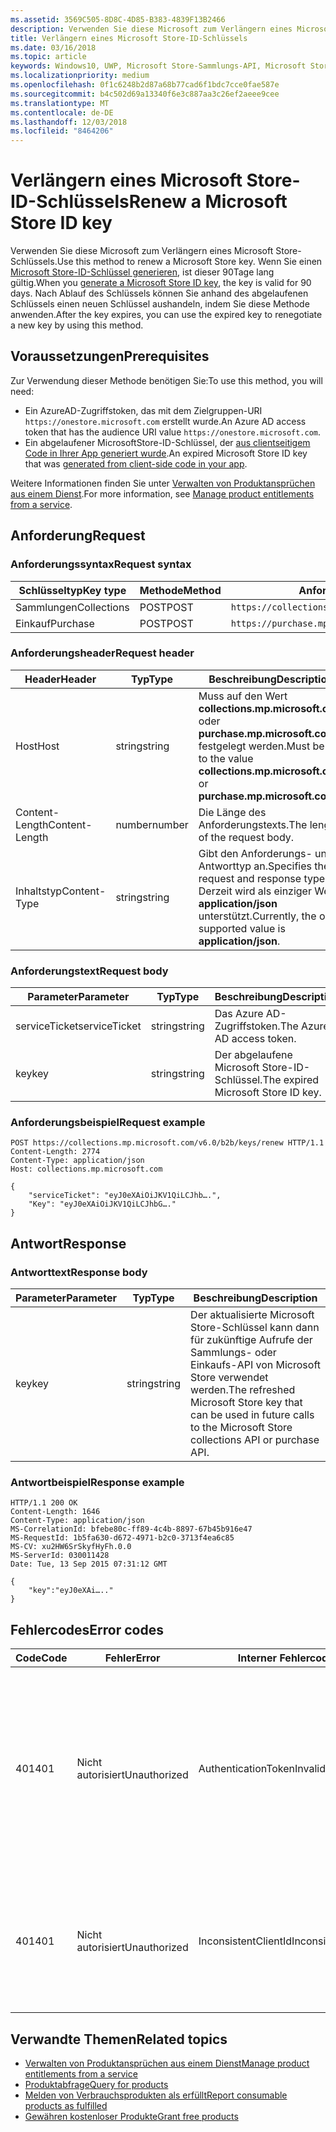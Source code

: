 ```yaml
---
ms.assetid: 3569C505-8D8C-4D85-B383-4839F13B2466
description: Verwenden Sie diese Microsoft zum Verlängern eines Microsoft Store-Schlüssels.
title: Verlängern eines Microsoft Store-ID-Schlüssels
ms.date: 03/16/2018
ms.topic: article
keywords: Windows10, UWP, Microsoft Store-Sammlungs-API, Microsoft Store-Einkaufs-API, Microsoft Store-ID-Schlüssel, verlängern
ms.localizationpriority: medium
ms.openlocfilehash: 0f1c6248b2d87a68b77cad6f1bdc7cce0fae587e
ms.sourcegitcommit: b4c502d69a13340f6e3c887aa3c26ef2aeee9cee
ms.translationtype: MT
ms.contentlocale: de-DE
ms.lasthandoff: 12/03/2018
ms.locfileid: "8464206"
---
```

# <a name="renew-a-microsoft-store-id-key"></a><span data-ttu-id="7091b-104">Verlängern eines Microsoft Store-ID-Schlüssels</span><span class="sxs-lookup"><span data-stu-id="7091b-104">Renew a Microsoft Store ID key</span></span>


<span data-ttu-id="7091b-105">Verwenden Sie diese Microsoft zum Verlängern eines Microsoft Store-Schlüssels.</span><span class="sxs-lookup"><span data-stu-id="7091b-105">Use this method to renew a Microsoft Store key.</span></span> <span data-ttu-id="7091b-106">Wenn Sie einen [Microsoft Store-ID-Schlüssel generieren](view-and-grant-products-from-a-service.md#step-4), ist dieser 90Tage lang gültig.</span><span class="sxs-lookup"><span data-stu-id="7091b-106">When you [generate a Microsoft Store ID key](view-and-grant-products-from-a-service.md#step-4), the key is valid for 90 days.</span></span> <span data-ttu-id="7091b-107">Nach Ablauf des Schlüssels können Sie anhand des abgelaufenen Schlüssels einen neuen Schlüssel aushandeln, indem Sie diese Methode anwenden.</span><span class="sxs-lookup"><span data-stu-id="7091b-107">After the key expires, you can use the expired key to renegotiate a new key by using this method.</span></span>

## <a name="prerequisites"></a><span data-ttu-id="7091b-108">Voraussetzungen</span><span class="sxs-lookup"><span data-stu-id="7091b-108">Prerequisites</span></span>


<span data-ttu-id="7091b-109">Zur Verwendung dieser Methode benötigen Sie:</span><span class="sxs-lookup"><span data-stu-id="7091b-109">To use this method, you will need:</span></span>

* <span data-ttu-id="7091b-110">Ein AzureAD-Zugriffstoken, das mit dem Zielgruppen-URI `https://onestore.microsoft.com` erstellt wurde.</span><span class="sxs-lookup"><span data-stu-id="7091b-110">An Azure AD access token that has the audience URI value `https://onestore.microsoft.com`.</span></span>
* <span data-ttu-id="7091b-111">Ein abgelaufener MicrosoftStore-ID-Schlüssel, der [aus clientseitigem Code in Ihrer App generiert wurde](view-and-grant-products-from-a-service.md#step-4).</span><span class="sxs-lookup"><span data-stu-id="7091b-111">An expired Microsoft Store ID key that was [generated from client-side code in your app](view-and-grant-products-from-a-service.md#step-4).</span></span>

<span data-ttu-id="7091b-112">Weitere Informationen finden Sie unter [Verwalten von Produktansprüchen aus einem Dienst](view-and-grant-products-from-a-service.md).</span><span class="sxs-lookup"><span data-stu-id="7091b-112">For more information, see [Manage product entitlements from a service](view-and-grant-products-from-a-service.md).</span></span>

## <a name="request"></a><span data-ttu-id="7091b-113">Anforderung</span><span class="sxs-lookup"><span data-stu-id="7091b-113">Request</span></span>

### <a name="request-syntax"></a><span data-ttu-id="7091b-114">Anforderungssyntax</span><span class="sxs-lookup"><span data-stu-id="7091b-114">Request syntax</span></span>

| <span data-ttu-id="7091b-115">Schlüsseltyp</span><span class="sxs-lookup"><span data-stu-id="7091b-115">Key type</span></span>    | <span data-ttu-id="7091b-116">Methode</span><span class="sxs-lookup"><span data-stu-id="7091b-116">Method</span></span> | <span data-ttu-id="7091b-117">Anforderungs-URI</span><span class="sxs-lookup"><span data-stu-id="7091b-117">Request URI</span></span>                                              |
|-------------|--------|----------------------------------------------------------|
| <span data-ttu-id="7091b-118">Sammlungen</span><span class="sxs-lookup"><span data-stu-id="7091b-118">Collections</span></span> | <span data-ttu-id="7091b-119">POST</span><span class="sxs-lookup"><span data-stu-id="7091b-119">POST</span></span>   | ```https://collections.mp.microsoft.com/v6.0/b2b/keys/renew``` |
| <span data-ttu-id="7091b-120">Einkauf</span><span class="sxs-lookup"><span data-stu-id="7091b-120">Purchase</span></span>    | <span data-ttu-id="7091b-121">POST</span><span class="sxs-lookup"><span data-stu-id="7091b-121">POST</span></span>   | ```https://purchase.mp.microsoft.com/v6.0/b2b/keys/renew```    |


### <a name="request-header"></a><span data-ttu-id="7091b-122">Anforderungsheader</span><span class="sxs-lookup"><span data-stu-id="7091b-122">Request header</span></span>

| <span data-ttu-id="7091b-123">Header</span><span class="sxs-lookup"><span data-stu-id="7091b-123">Header</span></span>         | <span data-ttu-id="7091b-124">Typ</span><span class="sxs-lookup"><span data-stu-id="7091b-124">Type</span></span>   | <span data-ttu-id="7091b-125">Beschreibung</span><span class="sxs-lookup"><span data-stu-id="7091b-125">Description</span></span>                                                                                           |
|----------------|--------|-------------------------------------------------------------------------------------------------------|
| <span data-ttu-id="7091b-126">Host</span><span class="sxs-lookup"><span data-stu-id="7091b-126">Host</span></span>           | <span data-ttu-id="7091b-127">string</span><span class="sxs-lookup"><span data-stu-id="7091b-127">string</span></span> | <span data-ttu-id="7091b-128">Muss auf den Wert **collections.mp.microsoft.com** oder **purchase.mp.microsoft.com** festgelegt werden.</span><span class="sxs-lookup"><span data-stu-id="7091b-128">Must be set to the value **collections.mp.microsoft.com** or **purchase.mp.microsoft.com**.</span></span>           |
| <span data-ttu-id="7091b-129">Content-Length</span><span class="sxs-lookup"><span data-stu-id="7091b-129">Content-Length</span></span> | <span data-ttu-id="7091b-130">number</span><span class="sxs-lookup"><span data-stu-id="7091b-130">number</span></span> | <span data-ttu-id="7091b-131">Die Länge des Anforderungstexts.</span><span class="sxs-lookup"><span data-stu-id="7091b-131">The length of the request body.</span></span>                                                                       |
| <span data-ttu-id="7091b-132">Inhaltstyp</span><span class="sxs-lookup"><span data-stu-id="7091b-132">Content-Type</span></span>   | <span data-ttu-id="7091b-133">string</span><span class="sxs-lookup"><span data-stu-id="7091b-133">string</span></span> | <span data-ttu-id="7091b-134">Gibt den Anforderungs- und Antworttyp an.</span><span class="sxs-lookup"><span data-stu-id="7091b-134">Specifies the request and response type.</span></span> <span data-ttu-id="7091b-135">Derzeit wird als einziger Wert **application/json** unterstützt.</span><span class="sxs-lookup"><span data-stu-id="7091b-135">Currently, the only supported value is **application/json**.</span></span> |


### <a name="request-body"></a><span data-ttu-id="7091b-136">Anforderungstext</span><span class="sxs-lookup"><span data-stu-id="7091b-136">Request body</span></span>

| <span data-ttu-id="7091b-137">Parameter</span><span class="sxs-lookup"><span data-stu-id="7091b-137">Parameter</span></span>     | <span data-ttu-id="7091b-138">Typ</span><span class="sxs-lookup"><span data-stu-id="7091b-138">Type</span></span>   | <span data-ttu-id="7091b-139">Beschreibung</span><span class="sxs-lookup"><span data-stu-id="7091b-139">Description</span></span>                       | <span data-ttu-id="7091b-140">Erforderlich</span><span class="sxs-lookup"><span data-stu-id="7091b-140">Required</span></span> |
|---------------|--------|-----------------------------------|----------|
| <span data-ttu-id="7091b-141">serviceTicket</span><span class="sxs-lookup"><span data-stu-id="7091b-141">serviceTicket</span></span> | <span data-ttu-id="7091b-142">string</span><span class="sxs-lookup"><span data-stu-id="7091b-142">string</span></span> | <span data-ttu-id="7091b-143">Das Azure AD-Zugriffstoken.</span><span class="sxs-lookup"><span data-stu-id="7091b-143">The Azure AD access token.</span></span>        | <span data-ttu-id="7091b-144">Ja</span><span class="sxs-lookup"><span data-stu-id="7091b-144">Yes</span></span>      |
| <span data-ttu-id="7091b-145">key</span><span class="sxs-lookup"><span data-stu-id="7091b-145">key</span></span>           | <span data-ttu-id="7091b-146">string</span><span class="sxs-lookup"><span data-stu-id="7091b-146">string</span></span> | <span data-ttu-id="7091b-147">Der abgelaufene Microsoft Store-ID-Schlüssel.</span><span class="sxs-lookup"><span data-stu-id="7091b-147">The expired Microsoft Store ID key.</span></span> | <span data-ttu-id="7091b-148">Ja</span><span class="sxs-lookup"><span data-stu-id="7091b-148">Yes</span></span>       |


### <a name="request-example"></a><span data-ttu-id="7091b-149">Anforderungsbeispiel</span><span class="sxs-lookup"><span data-stu-id="7091b-149">Request example</span></span>

```syntax
POST https://collections.mp.microsoft.com/v6.0/b2b/keys/renew HTTP/1.1
Content-Length: 2774
Content-Type: application/json
Host: collections.mp.microsoft.com

{
    "serviceTicket": "eyJ0eXAiOiJKV1QiLCJhb….",
    "Key": "eyJ0eXAiOiJKV1QiLCJhbG…."
}
```

## <a name="response"></a><span data-ttu-id="7091b-150">Antwort</span><span class="sxs-lookup"><span data-stu-id="7091b-150">Response</span></span>


### <a name="response-body"></a><span data-ttu-id="7091b-151">Antworttext</span><span class="sxs-lookup"><span data-stu-id="7091b-151">Response body</span></span>

| <span data-ttu-id="7091b-152">Parameter</span><span class="sxs-lookup"><span data-stu-id="7091b-152">Parameter</span></span> | <span data-ttu-id="7091b-153">Typ</span><span class="sxs-lookup"><span data-stu-id="7091b-153">Type</span></span>   | <span data-ttu-id="7091b-154">Beschreibung</span><span class="sxs-lookup"><span data-stu-id="7091b-154">Description</span></span>                                                                                                            |
|-----------|--------|------------------------------------------------------------------------------------------------------------------------|
| <span data-ttu-id="7091b-155">key</span><span class="sxs-lookup"><span data-stu-id="7091b-155">key</span></span>       | <span data-ttu-id="7091b-156">string</span><span class="sxs-lookup"><span data-stu-id="7091b-156">string</span></span> | <span data-ttu-id="7091b-157">Der aktualisierte Microsoft Store-Schlüssel kann dann für zukünftige Aufrufe der Sammlungs- oder Einkaufs-API von Microsoft Store verwendet werden.</span><span class="sxs-lookup"><span data-stu-id="7091b-157">The refreshed Microsoft Store key that can be used in future calls to the Microsoft Store collections API or purchase API.</span></span> |


### <a name="response-example"></a><span data-ttu-id="7091b-158">Antwortbeispiel</span><span class="sxs-lookup"><span data-stu-id="7091b-158">Response example</span></span>

```syntax
HTTP/1.1 200 OK
Content-Length: 1646
Content-Type: application/json
MS-CorrelationId: bfebe80c-ff89-4c4b-8897-67b45b916e47
MS-RequestId: 1b5fa630-d672-4971-b2c0-3713f4ea6c85
MS-CV: xu2HW6SrSkyfHyFh.0.0
MS-ServerId: 030011428
Date: Tue, 13 Sep 2015 07:31:12 GMT

{
    "key":"eyJ0eXAi….."
}
```

## <a name="error-codes"></a><span data-ttu-id="7091b-159">Fehlercodes</span><span class="sxs-lookup"><span data-stu-id="7091b-159">Error codes</span></span>


| <span data-ttu-id="7091b-160">Code</span><span class="sxs-lookup"><span data-stu-id="7091b-160">Code</span></span> | <span data-ttu-id="7091b-161">Fehler</span><span class="sxs-lookup"><span data-stu-id="7091b-161">Error</span></span>        | <span data-ttu-id="7091b-162">Interner Fehlercode</span><span class="sxs-lookup"><span data-stu-id="7091b-162">Inner error code</span></span>           | <span data-ttu-id="7091b-163">Beschreibung</span><span class="sxs-lookup"><span data-stu-id="7091b-163">Description</span></span>   |
|------|--------------|----------------------------|---------------|
| <span data-ttu-id="7091b-164">401</span><span class="sxs-lookup"><span data-stu-id="7091b-164">401</span></span>  | <span data-ttu-id="7091b-165">Nicht autorisiert</span><span class="sxs-lookup"><span data-stu-id="7091b-165">Unauthorized</span></span> | <span data-ttu-id="7091b-166">AuthenticationTokenInvalid</span><span class="sxs-lookup"><span data-stu-id="7091b-166">AuthenticationTokenInvalid</span></span> | <span data-ttu-id="7091b-167">Das Azure AD-Zugriffstoken ist ungültig.</span><span class="sxs-lookup"><span data-stu-id="7091b-167">The Azure AD access token is invalid.</span></span> <span data-ttu-id="7091b-168">In einigen Fällen enthalten die Details zu ServiceError weitere Informationen, z. B. wenn das Token abgelaufen ist oder der *appid*-Anspruch fehlt.</span><span class="sxs-lookup"><span data-stu-id="7091b-168">In some cases the details of the ServiceError will contain more information, such as when the token is expired or the *appid* claim is missing.</span></span> |
| <span data-ttu-id="7091b-169">401</span><span class="sxs-lookup"><span data-stu-id="7091b-169">401</span></span>  | <span data-ttu-id="7091b-170">Nicht autorisiert</span><span class="sxs-lookup"><span data-stu-id="7091b-170">Unauthorized</span></span> | <span data-ttu-id="7091b-171">InconsistentClientId</span><span class="sxs-lookup"><span data-stu-id="7091b-171">InconsistentClientId</span></span>       | <span data-ttu-id="7091b-172">Der *clientId*-Anspruch im Microsoft Store-ID-Schlüssel und der *appid*-Anspruch im Azure AD-Zugriffstoken stimmen nicht überein.</span><span class="sxs-lookup"><span data-stu-id="7091b-172">The *clientId* claim in the Microsoft Store ID key and the *appid* claim in the Azure AD access token do not match.</span></span>                                                                     |


## <a name="related-topics"></a><span data-ttu-id="7091b-173">Verwandte Themen</span><span class="sxs-lookup"><span data-stu-id="7091b-173">Related topics</span></span>


* [<span data-ttu-id="7091b-174">Verwalten von Produktansprüchen aus einem Dienst</span><span class="sxs-lookup"><span data-stu-id="7091b-174">Manage product entitlements from a service</span></span>](view-and-grant-products-from-a-service.md)
* [<span data-ttu-id="7091b-175">Produktabfrage</span><span class="sxs-lookup"><span data-stu-id="7091b-175">Query for products</span></span>](query-for-products.md)
* [<span data-ttu-id="7091b-176">Melden von Verbrauchsprodukten als erfüllt</span><span class="sxs-lookup"><span data-stu-id="7091b-176">Report consumable products as fulfilled</span></span>](report-consumable-products-as-fulfilled.md)
* [<span data-ttu-id="7091b-177">Gewähren kostenloser Produkte</span><span class="sxs-lookup"><span data-stu-id="7091b-177">Grant free products</span></span>](grant-free-products.md)
